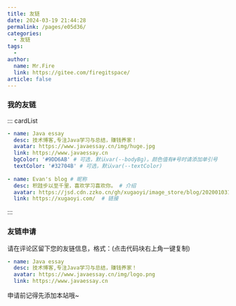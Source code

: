 ```yaml
---
title: 友链
date: 2024-03-19 21:44:28
permalink: /pages/e05d36/
categories:
  - 友链
tags:
  - 
author: 
  name: Mr.Fire
  link: https://gitee.com/firegitspace/
article: false
---
```


### 我的友链
<!--
普通卡片列表容器，可用于友情链接、项目推荐、古诗词展示等。
cardList 后面可跟随一个数字表示每行最多显示多少个，选值范围1~4，默认3。在小屏时会根据屏幕宽度减少每行显示数量。
-->
::: cardList

```yaml
- name: Java essay
  desc: 技术博客,专注Java学习与总结，赚钱养家！
  avatar: https://www.javaessay.cn/img/huge.jpg 
  link: https://www.javaessay.cn 
  bgColor: '#9DD6AB' # 可选，默认var(--bodyBg)。颜色值有#号时请添加单引号
  textColor: '#32704B' # 可选，默认var(--textColor)
  
- name: Evan's blog # 昵称
  desc: 积跬步以至千里，喜欢学习喜欢你。 # 介绍
  avatar: https://jsd.cdn.zzko.cn/gh/xugaoyi/image_store/blog/20200103123203.jpg # 头像
  link: https://xugaoyi.com/  # 链接  

```


:::

### 友链申请

请在评论区留下您的友链信息，格式：(点击代码块右上角一键复制)

```yaml
- name: Java essay
  desc: 技术博客,专注Java学习与总结，赚钱养家！
  avatar: https://www.javaessay.cn/img/logo.png 
  link: https://www.javaessay.cn 
```

申请前记得先添加本站哦~
